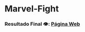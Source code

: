 # Marvel-Fight

### Resultado Final 👁️:  [Página Web](https://davi-perdigao.github.io/Marvel_Fight)
